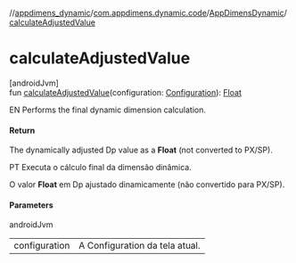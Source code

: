 //[appdimens_dynamic](../../../index.md)/[com.appdimens.dynamic.code](../index.md)/[AppDimensDynamic](index.md)/[calculateAdjustedValue](calculate-adjusted-value.md)

# calculateAdjustedValue

[androidJvm]\
fun [calculateAdjustedValue](calculate-adjusted-value.md)(configuration: [Configuration](https://developer.android.com/reference/kotlin/android/content/res/Configuration.html)): [Float](https://kotlinlang.org/api/core/kotlin-stdlib/kotlin/-float/index.html)

EN Performs the final dynamic dimension calculation.

#### Return

The dynamically adjusted Dp value as a **Float** (not converted to PX/SP).

PT Executa o cálculo final da dimensão dinâmica.

O valor **Float** em Dp ajustado dinamicamente (não convertido para PX/SP).

#### Parameters

androidJvm

| | |
|---|---|
| configuration | A Configuration da tela atual. |